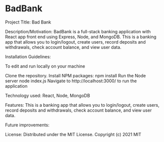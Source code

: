 <h1>BadBank</h1>
Project Title: Bad Bank

Description/Motivation: BadBank is a full-stack banking application with React app front end using Express, Node, and MongoDB. This is a banking app that allows you to login/logout, create users, record deposits and withdrawals, check account balance, and view user data. 

Installation Guidelines: 

To edit and run locally on your machine

Clone the repository.
Install NPM packages: npm install
Run the Node server node index.js
Navigate to http://localhost:3000/ to run the application

Technology used: React, Node, MongoDB

Features: This is a banking app that allows you to login/logout, create users, record deposits and withdrawals, check account balance, and view user data. 

Future improvements: 

License: Distributed under the MIT License. Copyright (c) 2021 MIT
